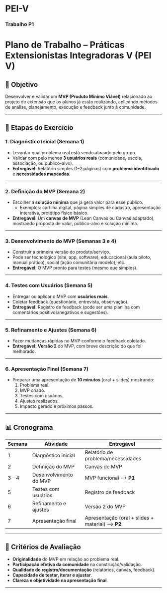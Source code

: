 # PEI-V

### Trabalho P1
# Plano de Trabalho – Práticas Extensionistas Integradoras V (PEI V)

## 🎯 Objetivo
Desenvolver e validar um **MVP (Produto Mínimo Viável)** relacionado ao projeto de extensão que os alunos já estão realizando, aplicando métodos de análise, planejamento, execução e feedback junto à comunidade.

---

## 📝 Etapas do Exercício

### 1. Diagnóstico Inicial (Semana 1)
- Levantar qual problema real está sendo atacado pelo grupo.  
- Validar com pelo menos **3 usuários reais** (comunidade, escola, associação, ou público-alvo).  
- **Entregável**: Relatório simples (1–2 páginas) com **problema identificado** e **necessidades mapeadas**.

---

### 2. Definição do MVP (Semana 2)
- Escolher a **solução mínima** que já gera valor para esse público.  
  - Exemplos: cartilha digital, página simples de cadastro, apresentação interativa, protótipo físico básico.  
- **Entregável**: Um **canvas de MVP** (Lean Canvas ou Canvas adaptado), mostrando proposta de valor, público-alvo e solução mínima.

---

### 3. Desenvolvimento do MVP (Semanas 3 e 4)
- Construir a primeira versão do produto/serviço.  
- Pode ser tecnológico (site, app, software), educacional (aula piloto, manual prático), social (ação comunitária modelo), etc.  
- **Entregável**: O MVP pronto para testes (mesmo que simples).

---

### 4. Testes com Usuários (Semana 5)
- Entregar ou aplicar o MVP com **usuários reais**.  
- Coletar feedback (questionário, entrevista, observação).  
- **Entregável**: Registro de feedback (pode ser uma planilha com comentários positivos/negativos e sugestões).

---

### 5. Refinamento e Ajustes (Semana 6)
- Fazer mudanças rápidas no MVP conforme o feedback coletado.  
- **Entregável**: **Versão 2** do MVP, com breve descrição do que foi melhorado.

---

### 6. Apresentação Final (Semana 7)
- Preparar uma apresentação de **10 minutos** (oral + slides) mostrando:  
  1. Problema real.  
  2. MVP criado.  
  3. Testes com usuários.  
  4. Ajustes realizados.  
  5. Impacto gerado e próximos passos.  

---

## 📊 Cronograma

| Semana  | Atividade                                  | Entregável                                  |
|---------|---------------------------------------------|---------------------------------------------|
| 1       | Diagnóstico inicial                         | Relatório de problema/necessidades          |
| 2       | Definição do MVP                            | Canvas de MVP                               |
| 3 – 4   | Desenvolvimento do MVP                      | MVP funcional --> __P1__                    |
| 5       | Testes com usuários                         | Registro de feedback                        |
| 6       | Refinamento e ajustes                       | Versão 2 do MVP                             |
| 7       | Apresentação final                          | Apresentação (oral + slides + material) --> __P2__ |

---

## 🎯 Critérios de Avaliação
- **Originalidade** do MVP em relação ao problema real.  
- **Participação efetiva da comunidade** na construção/validação.  
- **Qualidade do registro/documentação** (relatórios, canvas, feedback).  
- **Capacidade de testar, iterar e ajustar**.  
- **Clareza e objetividade na apresentação final**.  

---

